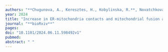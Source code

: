 ```yaml
---
authors: "**Chugunova, A., Keresztes, H., Kobylinska, R.**, Novatchkova, M., Lendl, T., **Strobl, M.**, Schutzbier, M., Dürnberger, G., Imre, R., Roitinger, E., Pasierbek, P., Moreno Cencerrado, A., Brandstetter, M., Köcher, T., Agerer, B., Genger, J-W., Bergthaler, A., **Pauli, A.**."
year: 2024
title: "Increase in ER-mitochondria contacts and mitochondrial fusion are hallmarks of mitochondrial activation during embryogenesis"
journal: "**bioRxiv**"
pages: 
doi: "10.1101/2024.06.11.598492v1"
pubmed: 
abstract: " "
---
```

